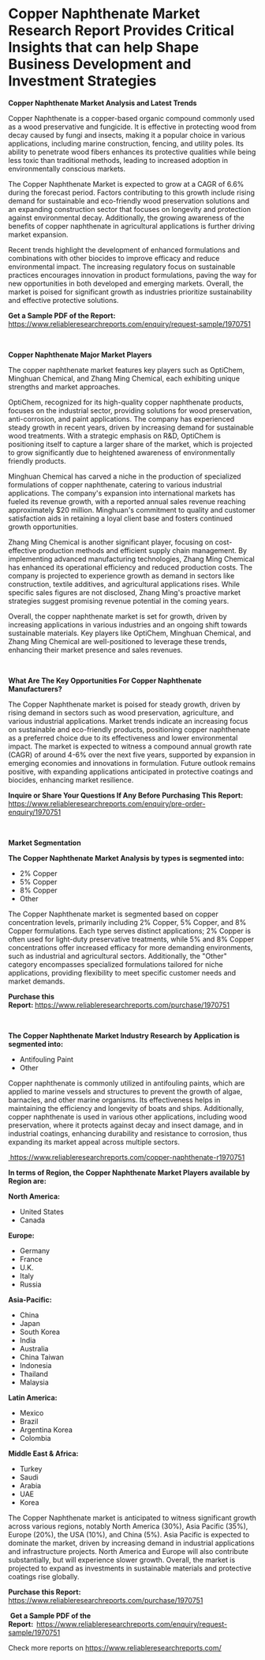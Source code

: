 <p><h1>Copper Naphthenate Market Research Report Provides Critical Insights that can help Shape Business Development and Investment Strategies</h1></p><p><strong>Copper Naphthenate Market Analysis and Latest Trends</strong></p>
<p><p>Copper Naphthenate is a copper-based organic compound commonly used as a wood preservative and fungicide. It is effective in protecting wood from decay caused by fungi and insects, making it a popular choice in various applications, including marine construction, fencing, and utility poles. Its ability to penetrate wood fibers enhances its protective qualities while being less toxic than traditional methods, leading to increased adoption in environmentally conscious markets.</p><p>The Copper Naphthenate Market is expected to grow at a CAGR of 6.6% during the forecast period. Factors contributing to this growth include rising demand for sustainable and eco-friendly wood preservation solutions and an expanding construction sector that focuses on longevity and protection against environmental decay. Additionally, the growing awareness of the benefits of copper naphthenate in agricultural applications is further driving market expansion. </p><p>Recent trends highlight the development of enhanced formulations and combinations with other biocides to improve efficacy and reduce environmental impact. The increasing regulatory focus on sustainable practices encourages innovation in product formulations, paving the way for new opportunities in both developed and emerging markets. Overall, the market is poised for significant growth as industries prioritize sustainability and effective protective solutions.</p></p>
<p><strong>Get a Sample PDF of the Report:&nbsp;</strong> <a href="https://www.reliableresearchreports.com/enquiry/request-sample/1970751?utm_campaign=3053&utm_medium=2&utm_source=Github&utm_content=ia&utm_term=31032025&utm_id=copper-naphthenate">https://www.reliableresearchreports.com/enquiry/request-sample/1970751</a></p>
<p>&nbsp;</p>
<p><strong>Copper Naphthenate Major Market Players</strong></p>
<p><p>The copper naphthenate market features key players such as OptiChem, Minghuan Chemical, and Zhang Ming Chemical, each exhibiting unique strengths and market approaches. </p><p>OptiChem, recognized for its high-quality copper naphthenate products, focuses on the industrial sector, providing solutions for wood preservation, anti-corrosion, and paint applications. The company has experienced steady growth in recent years, driven by increasing demand for sustainable wood treatments. With a strategic emphasis on R&D, OptiChem is positioning itself to capture a larger share of the market, which is projected to grow significantly due to heightened awareness of environmentally friendly products.</p><p>Minghuan Chemical has carved a niche in the production of specialized formulations of copper naphthenate, catering to various industrial applications. The company's expansion into international markets has fueled its revenue growth, with a reported annual sales revenue reaching approximately $20 million. Minghuan's commitment to quality and customer satisfaction aids in retaining a loyal client base and fosters continued growth opportunities.</p><p>Zhang Ming Chemical is another significant player, focusing on cost-effective production methods and efficient supply chain management. By implementing advanced manufacturing technologies, Zhang Ming Chemical has enhanced its operational efficiency and reduced production costs. The company is projected to experience growth as demand in sectors like construction, textile additives, and agricultural applications rises. While specific sales figures are not disclosed, Zhang Ming's proactive market strategies suggest promising revenue potential in the coming years.</p><p>Overall, the copper naphthenate market is set for growth, driven by increasing applications in various industries and an ongoing shift towards sustainable materials. Key players like OptiChem, Minghuan Chemical, and Zhang Ming Chemical are well-positioned to leverage these trends, enhancing their market presence and sales revenues.</p></p>
<p>&nbsp;</p>
<p><strong>What Are The Key Opportunities For Copper Naphthenate Manufacturers?</strong></p>
<p><p>The Copper Naphthenate market is poised for steady growth, driven by rising demand in sectors such as wood preservation, agriculture, and various industrial applications. Market trends indicate an increasing focus on sustainable and eco-friendly products, positioning copper naphthenate as a preferred choice due to its effectiveness and lower environmental impact. The market is expected to witness a compound annual growth rate (CAGR) of around 4-6% over the next five years, supported by expansion in emerging economies and innovations in formulation. Future outlook remains positive, with expanding applications anticipated in protective coatings and biocides, enhancing market resilience.</p></p>
<p><strong>Inquire or Share Your Questions If Any Before Purchasing This Report:</strong> <a href="https://www.reliableresearchreports.com/enquiry/pre-order-enquiry/1970751?utm_campaign=3053&utm_medium=2&utm_source=Github&utm_content=ia&utm_term=31032025&utm_id=copper-naphthenate">https://www.reliableresearchreports.com/enquiry/pre-order-enquiry/1970751</a></p>
<p>&nbsp;</p>
<p><strong>Market Segmentation</strong></p>
<p><strong>The Copper Naphthenate Market Analysis by types is segmented into:</strong></p>
<p><ul><li>2% Copper</li><li>5% Copper</li><li>8% Copper</li><li>Other</li></ul></p>
<p><p>The Copper Naphthenate market is segmented based on copper concentration levels, primarily including 2% Copper, 5% Copper, and 8% Copper formulations. Each type serves distinct applications; 2% Copper is often used for light-duty preservative treatments, while 5% and 8% Copper concentrations offer increased efficacy for more demanding environments, such as industrial and agricultural sectors. Additionally, the "Other" category encompasses specialized formulations tailored for niche applications, providing flexibility to meet specific customer needs and market demands.</p></p>
<p><strong>Purchase this Report:&nbsp;</strong><a href="https://www.reliableresearchreports.com/purchase/1970751?utm_campaign=3053&utm_medium=2&utm_source=Github&utm_content=ia&utm_term=31032025&utm_id=copper-naphthenate">https://www.reliableresearchreports.com/purchase/1970751</a></p>
<p>&nbsp;</p>
<p><strong>The Copper Naphthenate Market Industry Research by Application is segmented into:</strong></p>
<p><ul><li>Antifouling Paint</li><li>Other</li></ul></p>
<p><p>Copper naphthenate is commonly utilized in antifouling paints, which are applied to marine vessels and structures to prevent the growth of algae, barnacles, and other marine organisms. Its effectiveness helps in maintaining the efficiency and longevity of boats and ships. Additionally, copper naphthenate is used in various other applications, including wood preservation, where it protects against decay and insect damage, and in industrial coatings, enhancing durability and resistance to corrosion, thus expanding its market appeal across multiple sectors.</p></p>
<p><a href="https://www.reliableresearchreports.com/copper-naphthenate-r1970751?utm_campaign=3053&utm_medium=2&utm_source=Github&utm_content=ia&utm_term=31032025&utm_id=copper-naphthenate">&nbsp;https://www.reliableresearchreports.com/copper-naphthenate-r1970751</a></p>
<p><strong>In terms of Region, the Copper Naphthenate Market Players available by Region are:</strong></p>
<p>
    <p> <strong> North America: </strong>
        <ul>
            <li>United States</li>
            <li>Canada</li>
        </ul>
        </p> 
    <p> <strong> Europe: </strong>
        <ul>
            <li>Germany</li>
            <li>France</li>
            <li>U.K.</li>
            <li>Italy</li>
            <li>Russia</li>
        </ul>
        </p> 
    <p> <strong> Asia-Pacific: </strong>
        <ul>
            <li>China</li>
            <li>Japan</li>
            <li>South Korea</li>
            <li>India</li>
            <li>Australia</li>
            <li>China Taiwan</li>
            <li>Indonesia</li>
            <li>Thailand</li>
            <li>Malaysia</li>
        </ul>
        </p> 
    <p> <strong> Latin America: </strong>
        <ul>
            <li>Mexico</li>
            <li>Brazil</li>
            <li>Argentina Korea</li>
            <li>Colombia</li>
        </ul>
        </p> 
    <p> <strong> Middle East & Africa: </strong>
        <ul>
            <li>Turkey</li>
            <li>Saudi</li>
            <li>Arabia</li>
            <li>UAE</li>
            <li>Korea</li>
        </ul>
    </p>
    </p>
<p><p>The Copper Naphthenate market is anticipated to witness significant growth across various regions, notably North America (30%), Asia Pacific (35%), Europe (20%), the USA (10%), and China (5%). Asia Pacific is expected to dominate the market, driven by increasing demand in industrial applications and infrastructure projects. North America and Europe will also contribute substantially, but will experience slower growth. Overall, the market is projected to expand as investments in sustainable materials and protective coatings rise globally.</p></p>
<p><strong>Purchase this Report: </strong><a href="https://www.reliableresearchreports.com/purchase/1970751?utm_campaign=3053&utm_medium=2&utm_source=Github&utm_content=ia&utm_term=31032025&utm_id=copper-naphthenate">https://www.reliableresearchreports.com/purchase/1970751</a></p>
<p>&nbsp;<strong>Get a Sample PDF of the Report:&nbsp;&nbsp;</strong><a href="https://www.reliableresearchreports.com/enquiry/request-sample/1970751?utm_campaign=3053&utm_medium=2&utm_source=Github&utm_content=ia&utm_term=31032025&utm_id=copper-naphthenate">https://www.reliableresearchreports.com/enquiry/request-sample/1970751</a></p>
<p><strong></strong></p>
<p>Check more reports on <a href="https://www.reliableresearchreports.com/?utm_campaign=3053&utm_medium=2&utm_source=Github&utm_content=ia&utm_term=31032025&utm_id=copper-naphthenate">https://www.reliableresearchreports.com/</a></p>